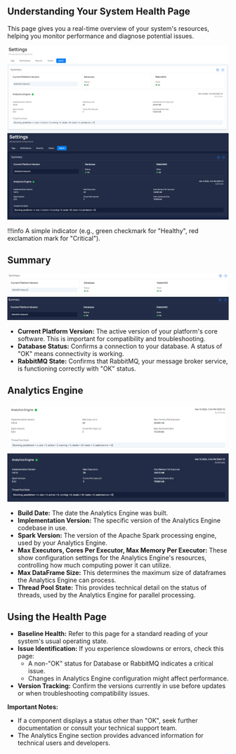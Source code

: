 ## Understanding Your System Health Page

This page gives you a real-time overview of your system's resources, helping you monitor performance and diagnose potential issues.


![Screenshot](../../assets/health/health-light.png#only-light)
![Screenshot](../../assets/health/health-dark.png#only-dark)

!!!info
	A simple indicator (e.g., green checkmark for "Healthy", red exclamation mark for "Critical").

## Summary

![Screenshot](../../assets/health/summary-light.png#only-light)
![Screenshot](../../assets/health/summary-dark.png#only-dark)

   - **Current Platform Version:** The active version of your platform's core software. This is important for compatibility and troubleshooting.
   - **Database Status:**  Confirms a  connection to your database. A status of "OK" means connectivity is working. 
   - **RabbitMQ  State:** Confirms that RabbitMQ, your message broker service, is functioning correctly with "OK" status.

## Analytics Engine

![Screenshot](../../assets/health/analytics-engine-light.png#only-light)
![Screenshot](../../assets/health/analytics-engine-dark.png#only-dark)

   - **Build Date:** The date the Analytics Engine was built.
   - **Implementation Version:** The specific version of the Analytics Engine codebase in use.
   - **Spark Version:**  The version of the Apache Spark processing engine, used by your Analytics Engine.
   - **Max Executors, Cores Per Executor, Max Memory Per Executor:**  These show configuration settings for the Analytics Engine's resources, controlling how much computing power it can utilize.
   - **Max DataFrame Size:** This determines the maximum size of dataframes the Analytics Engine can process.
   - **Thread Pool State:** This provides technical detail on the status of threads, used by the Analytics Engine for parallel processing. 

## Using the Health Page

* **Baseline Health:** Refer to this page for a standard reading of your system's usual operating state.
* **Issue Identification:**  If you experience slowdowns or errors, check this page:
    - A non-"OK" status for Database or RabbitMQ indicates a critical issue.
    - Changes in Analytics Engine configuration might affect performance.
* **Version Tracking:**  Confirm the versions currently in use before updates or when troubleshooting compatibility issues.

**Important Notes:**

* If a component displays a status other than "OK", seek further documentation or consult your technical support team.
* The Analytics Engine section provides advanced information for technical users and developers.

